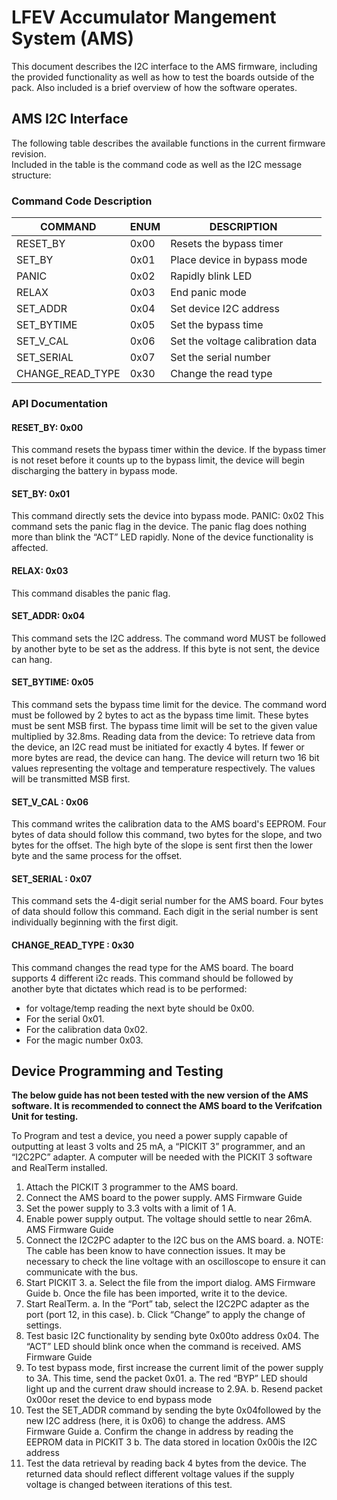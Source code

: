 # LFEV Accumulator Mangement System (AMS)
This document describes the I2C interface to the AMS firmware, including the provided
functionality as well as how to test the boards outside of the pack. Also included is a brief
overview of how the software operates. 

## AMS I2C Interface

The following table describes the available functions in the current firmware revision.  
Included in the table is the command code as well as the I2C message structure:

### Command Code Description
|   COMMAND         | ENUM |         DESCRIPTION              |
|-------------------|------|----------------------------------|
| RESET_BY          | 0x00 | Resets the bypass timer          |
| SET_BY            | 0x01 | Place device in bypass mode      |
| PANIC             | 0x02 | Rapidly blink LED                |
| RELAX             | 0x03 | End panic mode                   |
| SET_ADDR          | 0x04 | Set device I2C address           |
| SET_BYTIME        | 0x05 | Set the bypass time              |
| SET_V_CAL         | 0x06 | Set the voltage calibration data |
| SET_SERIAL        | 0x07 | Set the serial number            |
| CHANGE_READ_TYPE  | 0x30 | Change the read type             |

### API Documentation
#### RESET_BY: 0x00
This command resets the bypass timer within the device. If the bypass timer is not
reset before it counts up to the bypass limit, the device will begin discharging the battery in
bypass mode.
#### SET_BY: 0x01
This command directly sets the device into bypass mode.
PANIC: 0x02
This command sets the panic flag in the device. The panic flag does nothing more
than blink the “ACT” LED rapidly. None of the device functionality is affected.
#### RELAX: 0x03
This command disables the panic flag.

#### SET_ADDR: 0x04
This command sets the I2C address. The command word MUST be followed by
another byte to be set as the address. If this byte is not sent, the device can hang.

#### SET_BYTIME: 0x05
This command sets the bypass time limit for the device. The command word must be
followed by 2 bytes to act as the bypass time limit. These bytes must be sent MSB first. The
bypass time limit will be set to the given value multiplied by 32.8ms.
Reading data from the device:
To retrieve data from the device, an I2C read must be initiated for exactly 4 bytes. If
fewer or more bytes are read, the device can hang. The device will return two 16 bit values
representing the voltage and temperature respectively. The values will be transmitted MSB
first.

#### SET_V_CAL : 0x06
This command writes the calibration data to the AMS board's EEPROM. Four bytes of data 
should follow this command, two bytes for the slope, and two bytes for the offset. The 
high byte of the slope is sent first then the lower byte and the same process for the offset.

#### SET_SERIAL : 0x07
This command sets the 4-digit serial number for the AMS board. Four bytes of data should follow this 
command. Each digit in the serial number is sent individually beginning with the first digit.

#### CHANGE_READ_TYPE : 0x30
This command changes the read type for the AMS board. The board supports 4 different i2c reads. This 
command should be followed by another byte that dictates which read is to be performed: 
* for voltage/temp reading the next byte should be 0x00. 
* For the serial 0x01. 
* For the calibration data 0x02. 
* For the magic number 0x03.



## Device Programming and Testing
**The below guide has not been tested with the new version of the AMS software. It is recommended to connect
the AMS board to the Verifcation Unit for testing.**


To Program and test a device, you need a power supply capable of outputting at least
3 volts and 25 mA, a “PICKIT 3” programmer, and an “I2C2PC” adapter. A computer will be
needed with the PICKIT 3 software and RealTerm installed.
1. Attach the PICKIT 3 programmer to the AMS board.
2. Connect the AMS board to the power supply.
AMS Firmware Guide
3. Set the power supply to 3.3 volts with a limit of 1 A.
4. Enable power supply output. The voltage should settle to near 26mA.
AMS Firmware Guide
5. Connect the I2C2PC adapter to the I2C bus on the AMS board.
a. NOTE: The cable has been know to have connection issues. It may be necessary to check
the line voltage with an oscilloscope to ensure it can communicate with the bus.
6. Start PICKIT 3.
a. Select the file from the import dialog.
AMS Firmware Guide
b. Once the file has been imported, write it to the device.
7. Start RealTerm.
a. In the “Port” tab, select the I2C2PC adapter as the port (port 12, in this case).
b. Click “Change” to apply the change of settings.
8. Test basic I2C functionality by sending byte 0x00to address 0x04. The “ACT” LED
should blink once when the command is received.
AMS Firmware Guide
9. To test bypass mode, first increase the current limit of the power supply to 3A. This
time, send the packet 0x01.
a. The red “BYP” LED should light up and the current draw should increase to
2.9A.
b. Resend packet 0x00or reset the device to end bypass mode
10. Test the SET_ADDR command by sending the byte 0x04followed by the new I2C
address (here, it is 0x06) to change the address.
AMS Firmware Guide
a. Confirm the change in address by reading the EEPROM data in PICKIT 3
b. The data stored in location 0x00is the I2C address
11. Test the data retrieval by reading back 4 bytes from the device. The returned data
should reflect different voltage values if the supply voltage is changed between
iterations of this test.